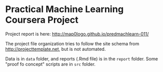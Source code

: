 # Practical Machine Learning Coursera Project

Project report is here: http://map0logo.github.io/predmachlearn-011/

The project file organization tries to follow the site schema from http://projecttemplate.net, but is not automated.

Data is in `data` folder, and reports (.Rmd file) is in the `report` folder. Some "proof fo concept" scripts are in `src` folder.

